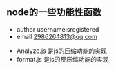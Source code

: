 ## node的一些功能性函数
- author usernameisregistered
- email 2986264813@qq.com

+ Analyze.js 是js的压缩功能的实现 
+ format.js 是js的反压缩功能的实现
